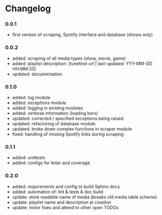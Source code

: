 # Changelog

### 0.0.1
- first version of scraping, Spotify interface and database (shows only)

### 0.0.2
- added: scraping of all media types (show, movie, game)
- added: playlist description: (tunefind-url | last-updated: YYY-MM-DD HH:MM:SS)
- updated: documentation

### 0.1.0
- added: log module
- added: exceptions module
- added: logging in existing modules
- added: verbose information (loading bars)
- updated: corrected / specified exceptions being raised
- updated: refactoring of database module
- updated: broke down complex functions in scraper module
- fixed: handling of missing Spotify links during scraping

### 0.1.1
- added: unittests
- added: configs for linter and coverage

### 0.2.0
- added: requirements and config to build Sphinx docs
- added: automation of: lint & tests & doc build
- update: store readable name of media (breaks old media table scheme)
- update: playlist name and description at creation
- update: minor fixes and attend to other open TODOs
